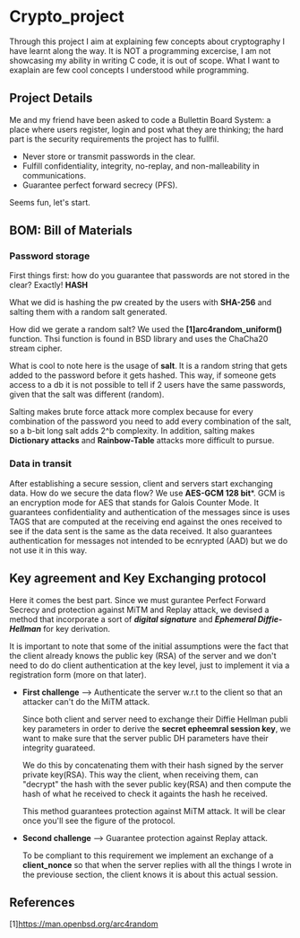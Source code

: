 # Crypto_project

Through this project I aim at explaining few concepts about cryptography I have learnt along the way. 
It is NOT a programming excercise, I am not showcasing my ability in writing C code, it is out of scope. What I want to exaplain are few cool concepts I understood while programming.


## Project Details

Me and my friend have been asked to code a Bullettin Board System: a place where users register, login and post what they are thinking; the hard part is the security requirements 
the project has to fullfil.

+ Never store or transmit passwords in the clear.
+ Fulfill confidentiality, integrity, no-replay, and non-malleability in communications.
+ Guarantee perfect forward secrecy (PFS).

Seems fun, let's start.


## BOM: Bill of Materials

### Password storage

First things first: how do you guarantee that passwords are not stored in the clear? Exactly! **HASH**

What we did is hashing the pw created by the users with **SHA-256** and salting them with a random salt generated.

How did we gerate a random salt? We used the **[1]arc4random_uniform()** function. Thsi function is found in BSD library and uses the ChaCha20 stream cipher.


What is cool to note here is the usage of **salt**. It is a random string that gets added to the password before it gets hashed. This way, if someone gets access to a db it is not possible to tell if 2 users have the same passwords, given that the salt was different (random).

Salting makes brute force attack more complex because for every combination of the password you need to add every combination of the salt, so a b-bit long salt adds 2^b complexity.
In addition, salting makes **Dictionary attacks** and **Rainbow-Table** attacks more difficult to pursue.


### Data in transit

After establishing a secure session, client and servers start exchanging data. How do we secure the data flow? We use **AES-GCM 128 bit***. GCM is an encryption mode for AES that
stands for Galois Counter Mode. It guarantees confidentiality and authentication of the messages since is uses TAGS that are computed at the receiving end against the ones received 
to see if the data sent is the same as the data received. It also guarantees authentication for messages not intended to be ecnrypted (AAD) but we do not use it in this way.


## Key agreement and Key Exchanging protocol

Here it comes the best part. Since we must gurantee Perfect Forward Secrecy and protection against MiTM and Replay attack, we devised a method that incorporate a sort of ***digital signature*** and ***Ephemeral Diffie-Hellman*** for key derivation.

It is important to note that some of the initial assumptions were the fact that the client already knows the public key (RSA) of the server and we don't need to do do client authentication at the key level, just to implement it via a registration form (more on that later).


+ **First challenge** --> Authenticate the server w.r.t to the client so that an attacker can't do the MiTM attack.

  Since both client and server need to exchange their Diffie Hellman publi key parameters in order to derive the **secret epheemral session key**, we want to make sure that the server
  public DH parameters have their integrity guarateed.

  We do this by concatenating them with their hash signed by the server private key(RSA). This way the client, when receiving them, can "decrypt" the hash with the sever public key(RSA)
  and then compute the hash of what he received to check it againts the hash he received.

  This method guarantees protection against MiTM attack. It will be clear once you'll see the figure of the protocol.

+ **Second challenge** --> Guarantee protection against Replay attack.
  
  To be compliant to this requirement we implement an exchange of a **client_nonce** so that when the server replies with all the things I wrote in the previouse section, the client       knows it is about this actual session.

  
  







## References
[1]https://man.openbsd.org/arc4random











